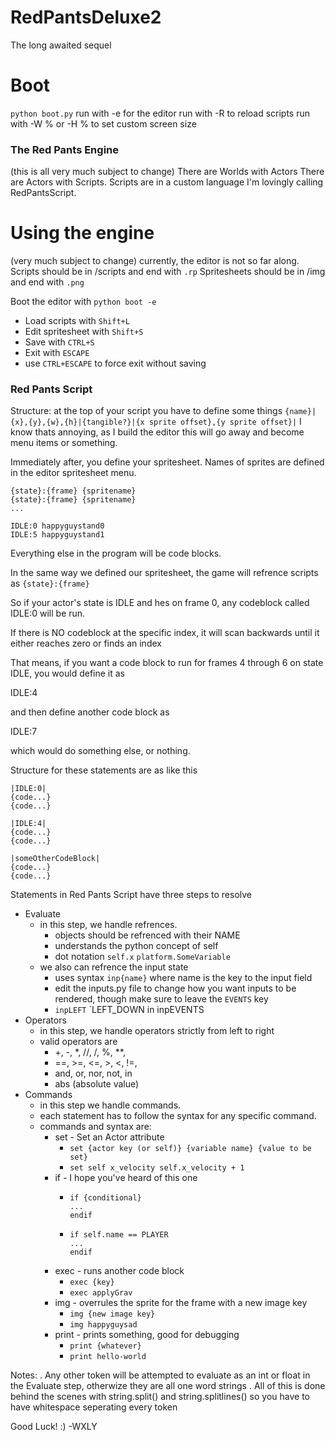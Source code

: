 # RedPantsDeluxe2
The long awaited sequel

# Boot
`python boot.py`
run with -e for the editor
run with -R to reload scripts
run with -W % or -H % to set custom screen size

### The Red Pants Engine
(this is all very much subject to change)
There are Worlds with Actors
There are Actors with Scripts.
Scripts are in a custom language I'm lovingly calling RedPantsScript.

# Using the engine
(very much subject to change)
currently, the editor is not so far along.
Scripts should be in /scripts and end with `.rp`
Spritesheets should be in /img and end with `.png`

Boot the editor with `python boot -e`
 - Load scripts with `Shift+L`
 - Edit spritesheet with `Shift+S`
 - Save with `CTRL+S`
 - Exit with `ESCAPE`
 - use `CTRL+ESCAPE` to force exit without saving

### Red Pants Script
Structure:
at the top of your script you have to define some things
`{name}|{x},{y},{w},{h}|{tangible?}|{x sprite offset},{y sprite offset}|`
I know thats annoying, as I build the editor this will go away and become menu items or something.

Immediately after, you define your spritesheet. Names of sprites are defined in the editor spritesheet menu.
```
{state}:{frame} {spritename}
{state}:{frame} {spritename}
...
```
```
IDLE:0 happyguystand0
IDLE:5 happyguystand1
```
Everything else in the program will be code blocks.

  In the same way we defined our spritesheet, the game will refrence scripts as `{state}:{frame}`
  
  So if your actor's state is IDLE and hes on frame 0, any codeblock called IDLE:0 will be run.
  
  If there is NO codeblock at the specific index, it will scan backwards until it either reaches zero or finds an index
  
  That means, if you want a code block to run for frames 4 through 6 on state IDLE, you would define it as 
  
  IDLE:4
  
  and then define another code block as
  
  IDLE:7
  
  which would do something else, or nothing.
  

Structure for these statements are as like this
```
|IDLE:0|
{code...}
{code...}

|IDLE:4|
{code...}
{code...}

|someOtherCodeBlock|
{code...}
{code...}

```

Statements in Red Pants Script have three steps to resolve
 - Evaluate
    - in this step, we handle refrences.
      - objects should be refrenced with their NAME
      - understands the python concept of self
      - dot notation `self.x` `platform.SomeVariable`
    - we also can refrence the input state
      - uses syntax `inp{name}` where name is the key to the input field
      - edit the inputs.py file to change how you want inputs to be rendered, though make sure to leave the `EVENTS` key
      - `inpLEFT` `LEFT_DOWN in inpEVENTS
 - Operators
    - in this step, we handle operators strictly from left to right
    - valid operators are
         - +, -, *, //, /, %, **,
         - ==, >=, <=, >, <, !=,
         - and, or, nor, not, in
         - abs (absolute value)
 - Commands
    - in this step we handle commands.
    - each statement has to follow the syntax for any specific command.
    - commands and syntax are:
        - set - Set an Actor attribute
             - `set {actor key (or self)} {variable name} {value to be set}`
             - `set self x_velocity self.x_velocity + 1`
        - if  - I hope you've heard of this one
             - ```
               if {conditional}
               ...
               endif
               ```
             - ```
               if self.name == PLAYER
               ...
               endif
               ```
        - exec - runs another code block
            - `exec {key}`
            - `exec applyGrav`
        - img - overrules the sprite for the frame with a new image key
            - `img {new image key}`
            - `img happyguysad`
        - print - prints something, good for debugging
            - `print {whatever}`
            - `print hello-world`
        
Notes:
. Any other token will be attempted to evaluate as an int or float in the Evaluate step, otherwize they are all one word strings
. All of this is done behind the scenes with string.split() and string.splitlines() so you have to have whitespace seperating every token

Good Luck! :)
-WXLY
